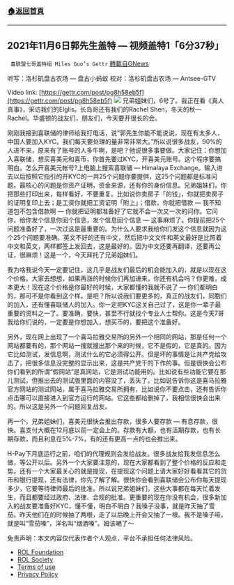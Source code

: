 ###  [:house:返回首頁](https://github.com/ourhimalayas/txt)
---


## 2021年11月6日郭先生盖特 — 视频盖特1「6分37秒」
` 喜联盟七哥盖特组 Miles Guo’s Gettr` [轉載自GNews](https://gnews.org/zh-hans/1645662/)

听写：洛杉矶盘古农场 — 盘古小蚂蚁
校对：洛杉矶盘古农场 — Antsee-GTV

Video link: [https://gettr.com/post/pg8h58eb5f](https://gettr.com/post/pg8h58eb5f)
![](https://assets.gnews.org/wp-content/uploads/2021/11/5BAF998F-0F09-4E29-BFD5-4F4789B17271.png)
兄弟姐妹们，6号了。我正在看《真人真事》，采访我们的Elglis。长岛哥还有我们的Rachel Shen，冬天的秋— Rachel。华盛顿的战友们，朋友们，今天要开很长的会。

刚刚我接到喜联储的律师给我打电话，说“郭先生你能不能说说，现在有太多人，中国人要加入KYC。我们每天要处理的量非常非常大。”所以说很多战友，90%的人进不来，原来有了账号的人多牛啊，是吧？他说很多事要做。大家记住：你想加入喜联储，想买喜美元和喜币，你首先要过KYC，开喜美元账号。这个程序要搞明白。怎么开喜美元帐号?上电脑上搜索喜联储 — Himalaya Exchange。输入进去以后按照它指引的开KYC的一共25个问题你要提供，这25个问题都是标准问题。最核心的问题是你资产证明，资金来源，还有你的身份信息。兄弟姐妹们，你把那些打印出来，每样看好，不要重复。比如说你卖房子「的钱」，你就把卖房子的证明复印上去；是工资你就把工资证明「附上」；借款，你就把借款 — 我不知道包不包含借款啊 — 你就把证明都准备好了它就不会一次又一次的问你。它问你，给你发个信息你回个信息，发个信息回个信息 — 这事麻烦了。你提前把25个问题准备好了，一次过这是最重要的。为什么人要求我给你们发这个信息就因为这个25个问题要准确。英文不好的还有中文，然后把中文文件和英文最好是比照着中文和英文，两样都签上发回去，这是最好的。因为中文还要再翻译，还要再公证，很麻烦！这是一个，今天拜托了兄弟姐妹们。

我为啥我说今天一定要记住，这几乎是战友们最后的机会能加入的，就是以现在这个价格。大家去想想，如果再涨的时候你们再加进来，你还有机会吗？你更难，成本更大！现在这个价格是你最好的时候，大家都懂的我就不说了 — 你们都明白的，那可不是你看到这个样。是吧？所以说我们要更多的，真正的战友们，同胞们的加入，还有懂喜联储人的加入。你一定把KYC这关自己过了，这是你一辈子最重要的资料之一了。要准确，要快，甚至不行就找个专业人士帮你。这是今天7哥我给你们说的，一定要是你想加入，想买币的，要把这个准备好。

另外，现在网上出现了一个喜马拉雅交易所的另外一个相同的网站，那是任何一个网站都要有的，那个网站一搜就搜出那个来的时候，它不是假的，它是真的。因为它比如测试，发信息啊，测试什么的它必须得公开。但是坏的事情是让共产党给攻击了，把很多信息没完整的显示出来，这是共产党干的下作的事。但是很快会公布你们看到的所谓“假网站”是真网站，它是测试功能用的。比如说有些功能它要在那儿测试，但推出去的测试版里面的内容没了，丢失了。比如说告诉你这是喜马拉雅官方网站的测试网站，属于喜马拉雅交易所拥有，比如说你不要点击，还有告诉你点击哪可以直接进入到官方运行的网站。它这些都给删掉了，我相信很快会出来的。所以这是另外一个问题回复战友。

再一个，兄弟姐妹们，喜美元很快会推出存款，很多人要存款 — 有息存款，很快。喜支付大概在12月底以前一定会上的。存款有大额，也有活期存款，也有长期存款，而且利息在5%-7%，有的还有更高一点的也会推出来。

H-Pay下月底运行之前，咱们的代理规则会发给战友。很多战友给我发信息怎么做，等公开以后。另外一个大家要注意的，现在大家都看到了整个价格的反应和走势。还有一个大家最关心的就是提现，在提现这个问题上请大家好好看看其它的货币和银行提现，还有法律，你先了解了解。很快你会看到喜联储会公布你每天提现多少，它要等待律师最后的批准。所以说兄弟姐妹们，这些大事都在每天忙着发生，而且都要经过政府、法律、合规的批准。更重要的现在你没有机会，很多新加入的战友要准备好KYC，懂不懂，明白不明白？我嗓子没事，就是昨天抽了雪茄。昨天他们在的时候抽了两根，走了以后晚上开会又抽了一根。我不是嗓子哑，就是叫“雪茄嗓”，洋名叫“烟酒嗓”。姆该嗮了～





 

免责声明：本文内容仅代表作者个人观点，平台不承担任何法律风险。

- [ROL Foundation](https://rolfoundation.org/)
- [ROL Society](https://rolsociety.org/)
- [Terms of use](https://gnews.org/terms-of-use-3/)
- [Privacy Policy](https://gnews.org/privacy-policy/)
